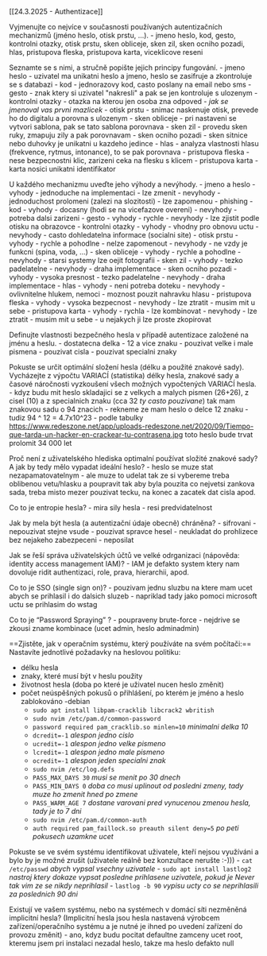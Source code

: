 [[24.3.2025 - Authentizace]]

Vyjmenujte co nejvíce v současnosti používaných autentizačních mechanizmů (jméno heslo,
otisk prstu, …).
	- jmeno heslo, kod, gesto, kontrolni otazky, otisk prstu, sken obliceje, sken zil, sken ocniho pozadi, hlas, pristupova fleska, pristupova karta, viceklicove reseni


Seznamte se s nimi, a stručně popište jejich principy fungování.
	- jmeno heslo
		- uzivatel ma unikatni heslo a jmeno, heslo se zasifruje a zkontroluje se s databazi
	- kod
		- jednorazovy kod, casto poslany na email nebo sms
	- gesto
		- znak ktery si uzivatel "nakresli" a pak se jen kontroluje s ulozenym
	- kontrolni otazky
		- otazka na kterou jen osoba zna odpoved 
		- *jak se jmenoval vas prvni mazlicek*
	- otisk prstu
		- snimac naskenuje otisk, prevede ho do digitalu a porovna s ulozenym
	- sken obliceje
		- pri nastaveni se vytvori sablona, pak se tato sablona porovnava
	- sken zil
		- provedu sken ruky, zmapuju zily a pak porovnavam
	- sken ocniho pozadi
		- sken sitnice nebo duhovky je unikatni u kazdeho jedince
	- hlas
		- analyza vlastnosti hlasu (frekvence, rytmus, intonance), to se pak porovnava
	- pristupova fleska
		- nese bezpecnostni klic, zarizeni ceka na flesku s klicem
	- pristupova karta
		- karta nosici unikatni identifikator


U každého mechanizmu uveďte jeho výhody a nevýhody.
	- jmeno a heslo
		- vyhody
			- jednoduche na implementaci
			- lze zmenit
		- nevyhody
			- jednoduchost prolomeni (zalezi na slozitosti)
			- lze zapomenou
			- phishing
	- kod
		- vyhody
			- docasny (hodi se na vicefazove overeni)
		- nevyhody
			- potreba dalsi zarizeni
	- gesto
		- vyhody
			- rychle
		- nevyhody
			- lze zjistit podle otisku na obrazovce
	- kontrolni otazky
		- vyhody
			- vhodny pro obnovu uctu
		- nevyhody
			- casto dohledatelna informace (socialni site)
	- otisk prstu
		- vyhody
			- rychle a pohodlne
			- nelze zapomenout
		- nevyhody
			- ne vzdy je funkcni (spina, voda, ...)
	- sken obliceje
		- vyhody
			- rychle a pohodlne
		- nevyhody
			- starsi systemy lze oejit fotografii
	- sken zil
		- vyhody
			- tezko padelatelne
		- nevyhody
			- draha implementace
	- sken ocniho pozadi
		- vyhody
			- vysoka presnost
			- tezko padelatelne
		- nevyhody
			- draha implementace
	- hlas
		- vyhody
			- neni potreba doteku
		- nevyhody
			- ovlivnitelne hlukem, nemoci
			- moznost pouzit nahravku hlasu
	- pristupova fleska
		- vyhody
			- vysoka bezpecnost
		- nevyhody
			- lze ztratit
			- musim mit u sebe
	- pristupova karta
		- vyhody
			- rychla
			- lze kombinovat
		- nevyhody
			- lze ztratit
			- musim mit u sebe
			- u nejakych ji lze proste zkopirovat


Definujte vlastnosti bezpečného hesla v případě autentizace založené na jménu a heslu.
	- dostatecna delka
		- 12 a vice znaku
	- pouzivat velke i male pismena
	- pouzivat cisla
	- pouzivat specialni znaky


Pokuste se určit optimální složení hesla (délku a použité znakové sady). Vycházejte z výpočtu
VARIACÍ (statistika) délky hesla, znakové sady a časové náročnosti vyzkoušení všech možných
vypočtených VARIACÍ hesla.
	- kdyz budu mit heslo skladajici se z velkych a malych pismen (26+26), z cisel (10) a z specialnich znaku (cca 32 *ty casto pouzivane*) tak mam znakovou sadu o 94 znacich
	- rekneme ze mam heslo o delce 12 znaku
	- tudiz 94 ^ 12 = 4.7x10^23
	- podle tabulky https://www.redeszone.net/app/uploads-redeszone.net/2020/09/Tiempo-que-tarda-un-hacker-en-crackear-tu-contrasena.jpg toto heslo bude trvat prolomit 34 000 let


Proč není z uživatelského hlediska optimalní používat složité znakové sady? A jak by tedy mělo
vypadat ideální heslo?
	- heslo se muze stat nezapamatovatelnym
	- ale muze to udelat tak ze si vybereme treba oblibenou vetu/hlasku a poupravit tak aby byla pouzita co nejvetsi zankova sada, treba misto mezer pouzivat tecku, na konec a zacatek dat cisla apod.


Co to je entropie hesla?
	- mira sily hesla
	- resi predvidatelnost


Jak by mela být hesla (a autentizační údaje obecně) chráněna?
	- sifrovani
	- nepouzivat stejne vsude
	- pouzivat spravce hesel
	- neukladat do prohlizece bez nejakeho zabezpeceni
	- neposilat


Jak se řeší správa uživatelských účtů ve velké odrganizaci (nápověda: identity access management IAM)?
	- IAM je defakto system ktery nam dovoluje ridit authentizaci, role, prava, hierarchii, apod.


Co to je SSO (single sign on)?
	- pouzivam jednu sluzbu na ktere mam ucet abych se prihlasil i do dalsich sluzeb
	- napriklad tady jako pomoci microsoft uctu se prihlasim do wstag


Co to je “Password Spraying” ?
	- poupraveny brute-force
	- nejdrive se zkousi zname kombinace (ucet admin, heslo adminadmin)


==Zjistěte, jak v operačním systému, který používáte na svém počítači:==
Nastavíte jednotlivé požadavky na heslovou politiku:
- délku hesla
- znaky, které musí být v heslu použity
- životnost hesla (doba po které je uživatel nucen heslo změnit)
- počet neúspěšných pokusů o přihlášení, po kterém je jméno a heslo zablokováno
-debian
	- `sudo apt install libpam-cracklib libcrack2 wbritish`
	- `sudo nvim /etc/pam.d/common-password`
	- `password required pam_cracklib.so minlen=10` *minimalni delka 10*
	- `dcredit=-1` *alespon jedno cislo* 
	- `ucredit=-1` *alespon jedno velke pismeno* 
	- `lcredit=-1` *alespon jedno male pismeno* 
	- `ocredit=-1` *alespon jeden specialni znak*
	- `sudo nvim /etc/log.defs`
	- `PASS_MAX_DAYS 30` *musi se menit po 30 dnech*
	- `PASS_MIN_DAYS 0` *doba co musi uplinout od posledni zmeny, tady muze ho zmenit hned po zmene*
	- `PASS_WARM_AGE 7` *dostane varovani pred vynucenou zmenou hesla, tady je to 7 dni*
	- `sudo nvim /etc/pam.d/common-auth`
	- `auth required pam_faillock.so preauth silent deny=5` *po peti pokusech uzamkne ucet*


Pokuste se ve svém systému identifikovat uživatele, kteří nejsou využíváni a bylo by je možné zrušit (uživatele reálně bez konzultace nerušte :-)))
	- `cat /etc/passwd` *abych vypsal vsechny uzivatele*
	- `sudo apt install lastlog2` *nastroj ktery dokaze vypsat posledne prihlasene uzivatele, pokud je Never tak vim ze se nikdy neprihlasil*
	- `lastlog -b 90` *vypisu ucty co se neprihlasili za poslednich 90 dni*


Existují ve vašem systému, nebo na systémech v domácí síti nezměněná implicitní hesla? (Implicitní hesla jsou hesla nastavená výrobcem zařízení/operačního systému a je nutné je ihned po uvedení zařízení do provozu změnit)
	- ano, kdyz budu pocitat defaultne zamceny ucet root, kteremu jsem pri instalaci nezadal heslo, takze ma heslo defakto null